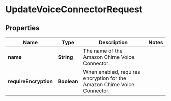 

# UpdateVoiceConnectorRequest


## Properties

| Name | Type | Description | Notes |
|------------ | ------------- | ------------- | -------------|
|**name** | **String** | The name of the Amazon Chime Voice Connector. |  |
|**requireEncryption** | **Boolean** | When enabled, requires encryption for the Amazon Chime Voice Connector. |  |



